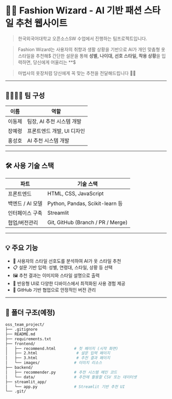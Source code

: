 # 🧙‍♀️ Fashion Wizard - AI 기반 패션 스타일 추천 웹사이트

> 한국외국어대학교 오픈소스SW 수업에서 진행하는 팀프로젝트입니다.

> Fashion Wizard는 사용자의 취향과 생활 상황을 기반으로 AI가 개인 맞춤형 옷 스타일을 추천해$
간단한 설문을 통해 **성별, 나이대, 선호 스타일, 착용 상황**을 입력하면, 당신에게 어울리는 **$

> 마법사의 옷장처럼 당신에게 꼭 맞는 추천을 전달해드립니다 🎩✨

---

## 👨‍👩‍👧‍👦 팀 구성

| 이름 | 역할 |
|------|------|
| 이동제 | 팀장, AI 추천 시스템 개발 |
| 장예령 | 프론트엔드 개발, UI 디자인 |
| 홍성호 | AI 추천 시스템 개발 |

---

## 🛠️ 사용 기술 스택

| 파트            | 기술 스택                        |
|-----------------|----------------------------------|
| 프론트엔드       | HTML, CSS, JavaScript             |
| 백엔드 / AI 모델 | Python, Pandas, Scikit-learn 등   |
| 인터페이스 구축  | Streamlit                         |
| 협업/버전관리     | Git, GitHub (Branch / PR / Merge) |

---

## 💡 주요 기능

- 👕 사용자의 스타일 선호도를 분석하여 AI가 옷 스타일 추천
- 📋 설문 기반 입력: 성별, 연령대, 스타일, 상황 등 선택
- 🖼️ 추천 결과는 이미지와 스타일 설명으로 출력
- 📱 반응형 UI로 다양한 디바이스에서 최적화된 사용 경험 제공
- 🔗 GitHub 기반 협업으로 안정적인 버전 관리

---

## 📁 폴더 구조(예정)
   
```bash
oss_team_project/
├── .gitignore
├── README.md
├── requirements.txt
├── frontend/
│   ├── recommend.html        # 첫 페이지 (시작 화면)
│   ├── 2.html                 # 설문 입력 페이지
│   ├── 3.html                 # 추천 결과 페이지
│   └── images/               # 이미지 리소스
├── backend/
│   ├── recommender.py        # 추천 시스템 메인 코드
│   └── data/                 # 추천에 활용할 CSV 또는 데이터셋
├── streamlit_app/
│   └── app.py                # Streamlit 기반 추천 UI
└── .git/


